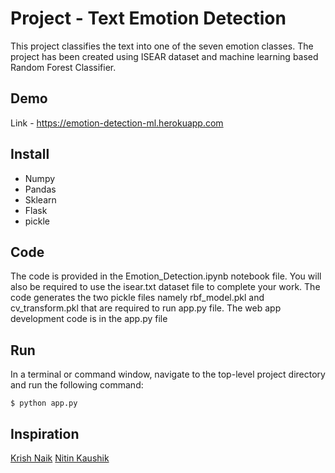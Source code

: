 # Project - Text Emotion Detection

This project classifies the text into one of the seven emotion classes. The project has been created using ISEAR dataset and machine learning based Random Forest Classifier.

## Demo
Link - https://emotion-detection-ml.herokuapp.com

## Install

* Numpy
* Pandas
* Sklearn
* Flask
* pickle

## Code

The code is provided in the Emotion_Detection.ipynb notebook file. You will also be required to use the isear.txt dataset file to complete your work. 
The code generates the two pickle files namely rbf_model.pkl and cv_transform.pkl that are required to run app.py file.
The web app development code is in the app.py file

## Run

In a terminal or command window, navigate to the top-level project directory and run the following command:

```
$ python app.py
```

## Inspiration
[Krish Naik](https://www.youtube.com/user/krishnaik06/videos)
[Nitin Kaushik](https://www.youtube.com/channel/UCv6Uw36LRbYnX4HDxKPguKg/videos)
